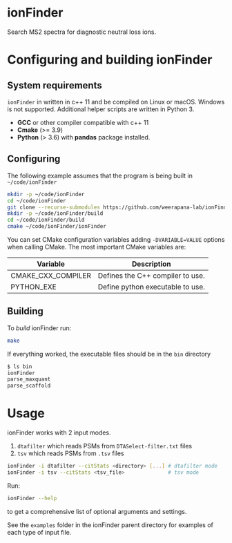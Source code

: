 # ionFinder
Search MS2 spectra for diagnostic neutral loss ions.

# Configuring and building ionFinder

## System requirements
`ionFinder` in written in c++ 11 and be compiled on Linux or macOS. Windows is not supported. Additional helper scripts are written in Python 3.

* **GCC** or other compiler compatible with c++ 11
* **Cmake** (>= 3.9)
* **Python** (> 3.6) with **pandas** package installed.

## Configuring
The following example assumes that the program is being built in `~/code/ionFinder`
```bash
mkdir -p ~/code/ionFinder
cd ~/code/ionFinder
git clone --recurse-submodules https://github.com/weerapana-lab/ionFinder
mkdir -p ~/code/ionFinder/build
cd ~/code/ionFinder/build
cmake ~/code/ionFinder/ionFinder
```

You can set CMake configuration variables adding `-DVARIABLE=VALUE` options when calling CMake. The most important CMake variables are:

| Variable | Description |
| -------- | ----------- |
| CMAKE_CXX_COMPILER | Defines the C++ compiler to use.|
| PYTHON_EXE | Define python executable to use. |

## Building
To *build* ionFinder run:
```bash
make
```

If everything worked, the executable files should be in the `bin` directory
```bash
$ ls bin
ionFinder
parse_maxquant
parse_scaffold
```

# Usage

ionFinder works with 2 input modes.
1. `dtafilter` which reads PSMs from `DTASelect-filter.txt` files
2. `tsv` which reads PSMs from `.tsv` files 

```bash
ionFinder -i dtafilter --citStats <directory> [...] # dtafilter mode
ionFinder -i tsv --citStats <tsv_file>              # tsv mode
```

Run:
```bash
ionFinder --help
```
to get a comprehensive list of optional arguments and settings.

See the `examples` folder in the ionFinder parent directory for examples of each type of input file.
